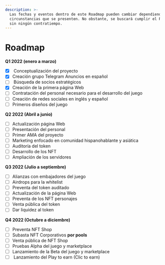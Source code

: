 ```yaml
---
description: >-
  Las fechas y eventos dentro de este Roadmap pueden cambiar dependiendo de las
  circunstancias que se presenten. No obstante, se buscará cumplir el Roadmap
  sin ningún contratiempo.
---
```


# Roadmap

**Q1 2022 (enero a marzo)**

* [x] &#x20;Conceptualización del proyecto  &#x20;
* [x] Creación grupo Telegram Anuncios en español
* [ ] &#x20;Búsqueda de socios estratégicos
* [x] Creación de la primera página Web
* [ ] Contratación del personal necesario para el desarrollo del juego
* [ ] Creación de redes sociales en inglés y español&#x20;
* [ ] Primeros diseños del juego

**Q2 2022 (Abril a junio)**

* [ ] Actualización página Web &#x20;
* [ ] Presentación del personal
* [ ] Primer AMA del proyecto
* [ ] Marketing enfocado en comunidad hispanohablante y asiática
* [ ] Auditoría del token
* [ ] Desarrollo de los NFT
* [ ] Ampliación de los servidores

**Q3 2022 (Julio a septiembre)**

* [ ] Alianzas con embajadores del juego&#x20;
* [ ] Airdrops para la whitelist
* [ ] Preventa del token auditado
* [ ] Actualización de la página Web
* [ ] Preventa de los NFT personajes
* [ ] Venta pública del token
* [ ] Dar liquidez al token

**Q4 2022 (Octubre a diciembre)**

* [ ] Preventa NFT Shop  &#x20;
* [ ] Subasta NFT Corporativos **por pools**
* [ ] Venta pública de NFT Shop
* [ ] Pruebas Alpha del juego y marketplace
* [ ] Lanzamiento de la Beta del juego y marketplace
* [ ] &#x20;Lanzamiento del Play to earn (Clic to earn)
